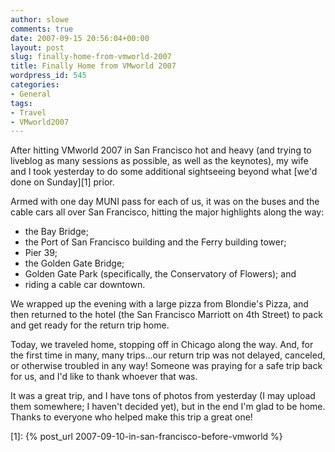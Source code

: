 ```yaml
---
author: slowe
comments: true
date: 2007-09-15 20:56:04+00:00
layout: post
slug: finally-home-from-vmworld-2007
title: Finally Home from VMworld 2007
wordpress_id: 545
categories:
- General
tags:
- Travel
- VMworld2007
---
```


After hitting VMworld 2007 in San Francisco hot and heavy (and trying to liveblog as many sessions as possible, as well as the keynotes), my wife and I took yesterday to do some additional sightseeing beyond what [we'd done on Sunday][1] prior.

Armed with one day MUNI pass for each of us, it was on the buses and the cable cars all over San Francisco, hitting the major highlights along the way:

* the Bay Bridge;
* the Port of San Francisco building and the Ferry building tower;
* Pier 39;
* the Golden Gate Bridge;
* Golden Gate Park (specifically, the Conservatory of Flowers); and
* riding a cable car downtown.

We wrapped up the evening with a large pizza from Blondie's Pizza, and then returned to the hotel (the San Francisco Marriott on 4th Street) to pack and get ready for the return trip home.

Today, we traveled home, stopping off in Chicago along the way. And, for the first time in many, many trips...our return trip was not delayed, canceled, or otherwise troubled in any way! Someone was praying for a safe trip back for us, and I'd like to thank whoever that was.

It was a great trip, and I have tons of photos from yesterday (I may upload them somewhere; I haven't decided yet), but in the end I'm glad to be home. Thanks to everyone who helped make this trip a great one!

[1]: {% post_url 2007-09-10-in-san-francisco-before-vmworld %}
